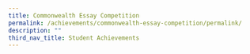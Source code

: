 ```yaml
---
title: Commonwealth Essay Competition
permalink: /achievements/commonwealth-essay-competition/permalink/
description: ""
third_nav_title: Student Achievements
---
```

